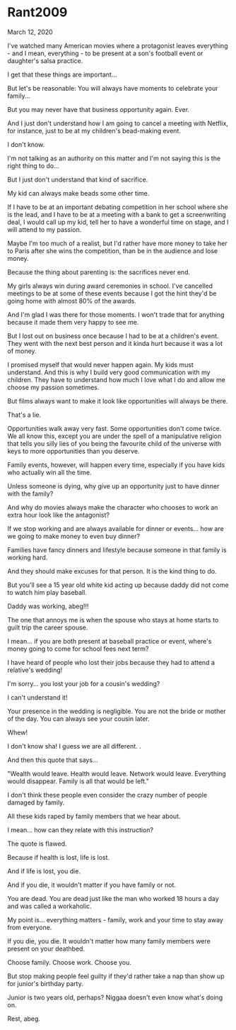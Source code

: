 # Rant2009


March 12, 2020

I've watched many American movies where a protagonist leaves everything - and I mean, everything - to be present at a son's football event or daughter's salsa practice.

I get that these things are important...

But let's be reasonable: You will always have moments to celebrate your family...

But you may never have that business opportunity again. Ever.

And I just don't understand how I am going to cancel a meeting with Netflix, for instance, just to be at my children's bead-making event.

I don't know.

I'm not talking as an authority on this matter and I'm not saying this is the right thing to do...

But I just don't understand that kind of sacrifice.

My kid can always make beads some other time. 

If I have to be at an important debating competition in her school where she is the lead, and I have to be at a meeting with a bank to get a screenwriting deal, I would call up my kid, tell her to have a wonderful time on stage, and I will attend to my passion.

Maybe I'm too much of a realist, but I'd rather have more money to take her to Paris after she wins the competition, than be in the audience and lose money.

Because the thing about parenting is: the sacrifices never end.

My girls always win during award ceremonies in school. I've cancelled meetings to be at some of these events because I got the hint they'd be going home with almost 80% of the awards.

And I'm glad I was there for those moments. I won't trade that for anything because it made them very happy to see me.

But I lost out on business once because I had to be at a children's event. They went with the next best person and it kinda hurt because it was a lot of money.

I promised myself that would never happen again. My kids must understand. And this is why I build very good communication with my children. They have to understand how much I love what I do and allow me choose my passion sometimes.

But films always want to make it look like opportunities will always be there.

That's a lie.

Opportunities walk away very fast. Some opportunities don't come twice. We all know this, except you are under the spell of a manipulative religion that tells you silly lies of you being the favourite child of the universe with keys to more opportunities than you deserve.

Family events, however, will happen every time, especially if you have kids who actually win all the time.

Unless someone is dying, why give up an opportunity just to have dinner with the family?

And why do movies always make the character who  chooses to work an extra hour look like the antagonist?

If we stop working and are always available for dinner or events... how are we going to make money to even buy dinner?

Families have fancy dinners and lifestyle because someone in that family is working hard.

And they should make excuses for that person. It is the kind thing to do.

But you'll see a 15 year old white kid acting up because daddy did not come to watch him play baseball.

Daddy was working, abeg!!!

The one that annoys me is when the spouse who stays at home starts to guilt trip the career spouse.

I mean... if you are both present at baseball practice or event, where's money going to come for school fees next term?

I have heard of people who lost their jobs because they had to attend a relative's wedding!

I'm sorry... you lost your job for a cousin's wedding?

I can't understand it!

Your presence in the wedding is negligible. You are not the bride or mother of the day. You can always see your cousin later. 

Whew!

I don't know sha! I guess we are all different. 
.

And then this quote that says...

"Wealth would leave. Health would leave. Network would leave. Everything would disappear. Family is all that would be left."

I don't think these people even consider the crazy number of people damaged by family.

All these kids raped by family members that we hear about.

I mean... how can they relate with this instruction?

The quote is flawed.

Because if health is lost, life is lost.

And if life is lost, you die.

And if you die, it wouldn't matter if you have family or not.

You are dead. You are dead just like the man who worked 18 hours a day and was called a workaholic. 

My point is... everything matters - family, work and your time to stay away from everyone.

If you die, you die. It wouldn't matter how many family members were present on your deathbed.

Choose family. Choose work. Choose you.

But stop making people feel guilty if they'd rather take a nap than show up for junior's birthday party.

Junior is two years old, perhaps? Niggaa doesn't even know what's doing on.

Rest, abeg.